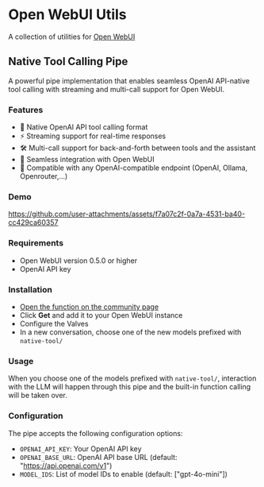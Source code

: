 # Open WebUI Utils

A collection of utilities for [Open WebUI](https://github.com/open-webui/open-webui)

## Native Tool Calling Pipe

A powerful pipe implementation that enables seamless OpenAI API-native tool calling with streaming and multi-call support for Open WebUI.

### Features

- 🔄 Native OpenAI API tool calling format
- ⚡ Streaming support for real-time responses
- 🛠️ Multi-call support for back-and-forth between tools and the assistant
- 🔌 Seamless integration with Open WebUI
- 🎯 Compatible with any OpenAI-compatible endpoint (OpenAI, Ollama, Openrouter,...)

### Demo

https://github.com/user-attachments/assets/f7a07c2f-0a7a-4531-ba40-cc429ca60357

### Requirements

- Open WebUI version 0.5.0 or higher
- OpenAI API key

### Installation

- [Open the function on the community page](https://openwebui.com/f/marcelsamyn/native_tool_calling_pipe)
- Click **Get** and add it to your Open WebUI instance
- Configure the Valves
- In a new conversation, choose one of the new models prefixed with `native-tool/`

### Usage

When you choose one of the models prefixed with `native-tool/`, interaction with the LLM will happen through this pipe and the built-in function calling will be taken over.

### Configuration

The pipe accepts the following configuration options:

- `OPENAI_API_KEY`: Your OpenAI API key
- `OPENAI_BASE_URL`: OpenAI API base URL (default: "https://api.openai.com/v1")
- `MODEL_IDS`: List of model IDs to enable (default: ["gpt-4o-mini"])